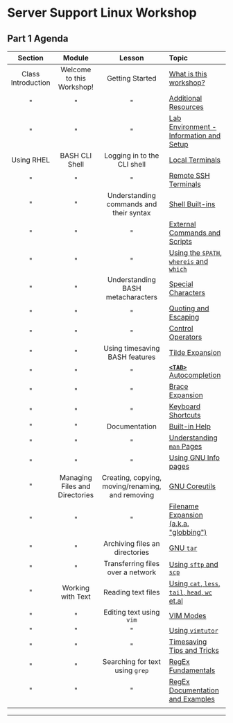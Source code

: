 # Server Support Linux Workshop

## Part 1 Agenda

| **Section** | **Module** | **Lesson** | **Topic** |
| :---------: | :--------: | :--------: | :-------- |
| Class Introduction | Welcome to this Workshop! | Getting Started | [What is this workshop? ](../WSINSTRO.md) |
| " | " | " | [Additional Resources](../WSRESROURCES.md) |
| " | " | " | [Lab Environment - Information and Setup](../WSLABINFO.md) |
| Using RHEL | BASH CLI Shell | Logging in to the CLI shell | [Local Terminals](./_modules/_modules/topic_1.md) |
| " | " | " | [Remote SSH Terminals](./_modules/topic_2.md) |
| " | " | Understanding commands and their syntax | [Shell Built-ins](_modules/topic_3.md) |
| " | " | " | [External Commands and Scripts](./_modules/topic_4.md) |
| " | " | " | [Using the `$PATH`, `whereis` and `which`](./_modules/topic_5.md) |
| " | " | Understanding BASH metacharacters | [Special Characters](./_modules/topic_6.md) |
| " | " | " | [Quoting and Escaping](./_modules/topic_6.md) |
| " | " | " | [Control Operators](./_modules/topic_6.md) |
| " | " | Using timesaving BASH features | [Tilde Expansion](./_modules/topic_7.md) |
| " | " | " |  [**`<TAB>`** Autocompletion](./_modules/topic_7.md) |
| " | " | " | [Brace Expansion](./_modules/topic_7.md) |
| " | " | " | [Keyboard Shortcuts](./_modules/topic_7.md) |
| " | " | Documentation | [Built-in Help](./_modules/topic_8.md) |
| " | " | " | [Understanding  `man` Pages](./_modules/topic_8.md) |
| " | " | " | [Using GNU Info pages](./_modules/topic_8.md) |
| " | Managing Files and Directories | Creating, copying, moving/renaming, and removing | [GNU Coreutils](./_modules/topic_9.md)|
| " | " | " | [Filename Expansion (a.k.a. "globbing")](./_modules/topic_10.md)|
| " | " | Archiving files an directories | [GNU `tar`](./_modules/topic_11.md) |
| " | " | Transferring files over a network | [Using `sftp` and `scp`](./_modules/topic_12.md) |
| " | Working with Text | Reading text files | [Using `cat`, `less`, `tail`, `head`, `wc` et.al](./_modules/topic_13.md) |
| " | " | Editing text using `vim` | [VIM Modes](./_modules/topic_14.md) |
| " | " | " | [Using `vimtutor`](./_modules/topic_14.md) |
| " | " | " | [Timesaving Tips and Tricks](./_modules/topic_14.md) |
| " | " | Searching for text using `grep` | [RegEx Fundamentals](./_modules/topic_15.md) |
| " | " | " | [RegEx Documentation and Examples](./_modules/topic_15.md) |
||||

*****
